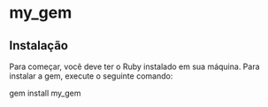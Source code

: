 # my_gem


## Instalação

Para começar, você deve ter o Ruby instalado em sua máquina. Para instalar a gem, execute o seguinte comando:

gem install my_gem


